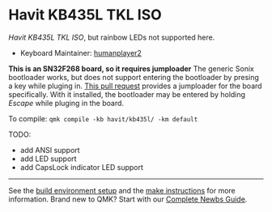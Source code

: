 # Havit KB435L TKL ISO

_Havit KB435L TKL ISO_, but rainbow LEDs not supported here.

* Keyboard Maintainer: [humanplayer2](https://github.com/humanplayer2)

**This is an SN32F268 board, so it requires jumploader**
The generic Sonix bootloader works, but does not support entering the bootloader by presing a key while pluging in. [This pull request](https://github.com/SonixQMK/sonix-keyboard-bootloader/pull/28) provides a jumploader for the board specifically. With it installed, the bootloader may be entered by holding _Escape_ while pluging in the board.

To compile: `qmk compile -kb havit/kb435l/ -km default`

TODO:
- add ANSI support
- add LED support
- add CapsLock indicator LED support

* * *
See the [build environment setup](https://docs.qmk.fm/#/getting_started_build_tools) and the [make instructions](https://docs.qmk.fm/#/getting_started_make_guide) for more information. Brand new to QMK? Start with our [Complete Newbs Guide](https://docs.qmk.fm/#/newbs).

